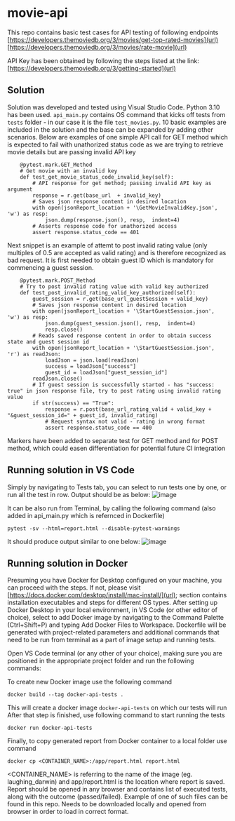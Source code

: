 # movie-api
This repo contains basic test cases for API testing of following endpoints
  [https://developers.themoviedb.org/3/movies/get-top-rated-movies](url)
  [https://developers.themoviedb.org/3/movies/rate-movie](url)

API Key has been obtained by following the steps listed at the link: [https://developers.themoviedb.org/3/getting-started](url)

## Solution
Solution was developed and tested using Visual Studio Code. Python 3.10 has been used.
`api_main.py` contains OS command that kicks off tests from `tests` folder - in our case it is the file `test_movies.py`. 10 basic examples are included in the solution and the base can be expanded by adding other scenarios. Below are examples of one simple API call for GET method which is expected to fail with unathorized status code as we are trying to retrieve movie details but are passing invalid API key

```{python}
    @pytest.mark.GET_Method
    # Get movie with an invalid key
    def test_get_movie_status_code_invalid_key(self):
        # API response for get method; passing invalid API key as argument
        response = r.get(base_url  + invalid_key)
        # Saves json response content in desired location
        with open(jsonReport_location + '\GetMovieInvalidKey.json', 'w') as resp:
            json.dump(response.json(), resp,  indent=4)
        # Asserts response code for unathorized access
        assert response.status_code == 401
```

Next snippet is an example of attemt to post invalid rating value (only multiples of 0.5 are accepted as valid rating) and is therefore recognized as bad request. It is first needed to obtain guest ID which is mandatory for commencing a guest session.
```{python}
    @pytest.mark.POST_Method
    # Try to post invalid rating value with valid key authorized
    def test_post_invalid_rating_valid_key_authorized(self):    
        guest_session = r.get(base_url_guestSession + valid_key)
        # Saves json response content in desired location
        with open(jsonReport_location + '\StartGuestSession.json', 'w') as resp:
            json.dump(guest_session.json(), resp,  indent=4)
            resp.close()
        # Reads saved response content in order to obtain success state and guest session id
        with open(jsonReport_location + '\StartGuestSession.json', 'r') as readJson:
            loadJson = json.load(readJson)
            success = loadJson["success"]
            guest_id = loadJson["guest_session_id"]
        readJson.close()
        # If guest session is successfully started - has "success: true" in json response file, try to post rating using invalid rating value
        if str(success) == "True":
            response = r.post(base_url_rating_valid + valid_key + "&guest_session_id=" + guest_id, invalid_rating)
            # Request syntax not valid - rating in wrong format
            assert response.status_code == 400 
```

Markers have been added to separate test for GET method and for POST method, which could easen differentiation for potential future CI integration

## Running solution in VS Code
Simply by navigating to Tests tab, you can select to run tests one by one, or run all the test in row. Output should be as below:
![image](https://user-images.githubusercontent.com/105950708/179721481-feef64a0-14d3-4e1a-8aea-320171b87a51.png)


It can be also run from Terminal, by calling the following command (also added in api_main.py which is refernced in Dockerfile)

`pytest -sv --html=report.html --disable-pytest-warnings`

It should produce output similar to one below:
![image](https://user-images.githubusercontent.com/105950708/179721319-2101ccd6-b75b-4b9d-8ece-28e4841aca4d.png)


## Running solution in Docker

Presuming you have Docker for Desktop configured on your machine, you can proceed with the steps. If not, please visit [https://docs.docker.com/desktop/install/mac-install/](url); section contains installation executables and steps for different OS types.
After setting up Docker Desktop in your local environment, in VS Code (or other editor of choice), select to add Docker image by navigating to the Command Palette (Ctrl+Shift+P) and typing Add Docker Files to Workspace. Dockerfile will be generated with project-related parameters and additional commands that need to be run from terminal as a part of image setup and running tests.

Open VS Code terminal (or any other of your choice), making sure you are positioned in the appropriate project folder and run the following commands:

To create new Docker image use the following command

`docker build --tag docker-api-tests .`

This will create a docker image `docker-api-tests` on which our tests will run
After that step is finished, use following command to start running the tests

`docker run docker-api-tests`

Finally, to copy generated report from Docker container to a local folder use command

`docker cp <CONTAINER_NAME>:/app/report.html report.html`

<CONTAINER_NAME> is referring to the name of the image (eg. laughing_darwin) and app/report.html is the location where report is saved. Report should be opened in any browser and contains list of executed tests, along with the outcome (passed/failed). Example of one of such files can be found in this repo. Needs to be downloaded locally and opened from browser in order to load in correct format.

